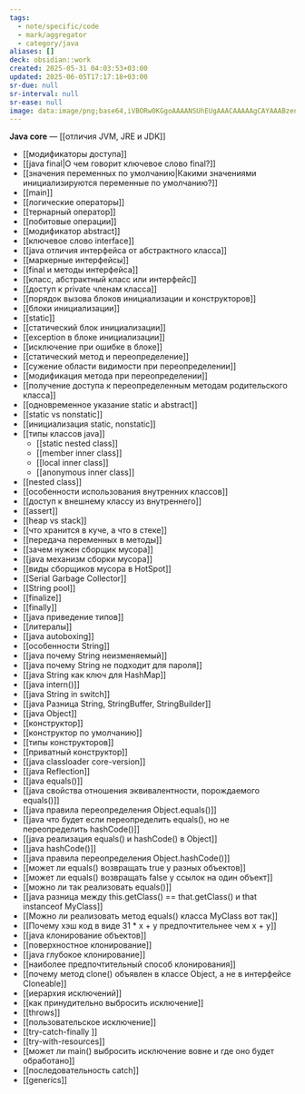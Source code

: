 ```yaml
---
tags:
  - note/specific/code
  - mark/aggregator
  - category/java
aliases: []
deck: obsidian::work
created: 2025-05-31 04:03:53+03:00
updated: 2025-06-05T17:17:18+03:00
sr-due: null
sr-interval: null
sr-ease: null
image: data:image/png;base64,iVBORw0KGgoAAAANSUhEUgAAACAAAAAgCAYAAABzenr0AAAA4UlEQVR4Ae1XAQbDMBTNSdpcoHdIC2A9W47we4NlZbtGwGwMwbABGQxAlofFMFsh+Rv5PE1/ynt92idfoORaSWmUbje9i/ARIRN8hJVmIHAm8kRaFh7cQs4DocGBJrouYAlumOBEsp8HXmDBid8WsKTwXLcbgz5O4Xy/ohWvl6APU+i2Y34BIN/fTu+20IeIvALw5h8KTuQVALu/7OcSsLy4HeD+Boj7L1iVygGC3S85QCCvQVSDqAbRfwRRDaJ6JmQ/ljs2Aaa3AkMp42hG/MMpCotmVtQaZQuM5w5D6ZP8Ad3WWERg2F0cAAAAAElFTkSuQmCC
---
```


**Java core**
—
[[отличия JVM, JRE и JDK]]
- [[модификаторы доступа]]
- [[java final|О чем говорит ключевое слово final?]]
- [[значения переменных по умолчанию|Какими значениями инициализируются переменные по умолчанию?]]
- [[main]]
- [[логические операторы]]
- [[тернарный оператор]]
- [[побитовые операции]]
- [[модификатор abstract]]
- [[ключевое слово interface]]
- [[java отличия интерфейса от абстрактного класса]]
- [[маркерные интерфейсы]]
- [[final и методы интерфейса]]
- [[класс, абстрактный класс или интерфейс]]
- [[доступ к private членам класса]]
- [[порядок вызова блоков инициализации и конструкторов]]
- [[блоки инициализации]]
- [[static]]
- [[статический блок инициализации]]
- [[exception в блоке инициализации]]
- [[исключение при ошибке в блоке]]
- [[статический метод и переопределение]]
- [[сужение области видимости при переопределении]]
- [[модификация метода при переопределении]]
- [[получение доступа к переопределенным методам родительского класса]]
- [[одновременное указание static и abstract]]
- [[static vs nonstatic]]
- [[инициализация static, nonstatic]]
- [[типы классов java]]
	- [[static nested class]]
	- [[member inner class]]
	- [[local inner class]]
	- [[anonymous inner class]]
- [[nested class]]
- [[особенности использования внутренних классов]]
- [[доступ к внешнему классу из внутреннего]]
- [[assert]]
- [[heap vs stack]]
- [[что хранится в куче, а что в стеке]]
- [[передача переменных в методы]]
- [[зачем нужен сборщик мусора]]
- [[java механизм сборки мусора]]
- [[виды сборщиков мусора в HotSpot]]
- [[Serial Garbage Collector]]
- [[String pool]]
- [[finalize]]
- [[finally]]
- [[java приведение типов]]
- [[литералы]]
- [[java autoboxing]]
- [[особенности String]]
- [[java почему String неизменяемый]]
- [[java почему String не подходит для пароля]]
- [[java String как ключ для HashMap]]
- [[java intern()]]
- [[java String in switch]]
- [[java Разница String, StringBuffer, StringBuilder]]
- [[java Object]]
- [[конструктор]]
- [[конструктор по умолчанию]]
- [[типы конструкторов]]
- [[приватный конструктор]]
- [[java classloader core-version]]
- [[java Reflection]]
- [[java equals()]]
- [[java свойства отношения эквивалентности, порождаемого equals()]]
- [[java правила переопределения Object.equals()]]
- [[java что будет если переопределить equals(), но не переопределить hashCode()]]
- [[java реализация equals() и hashCode() в Object]]
- [[java hashCode()]]
- [[java правила переопределения Object.hashCode()]]
- [[может ли equals() возвращать true у разных объектов]]
- [[может ли equals() возвращать false у ссылок на один объект]]
- [[можно ли так реализовать equals()]]
- [[java разница между this.getClass() == that.getClass() и that instanceof MyClass]]
- [[Можно ли реализовать метод equals() класса MyClass вот так]]
- [[Почему хэш код в виде 31 * x + y предпочтительнее чем x + y]]
- [[java клонирование объектов]]
- [[поверхностное клонирование]]
- [[java глубокое клонирование]]
- [[наиболее предпочтительный способ клонирования]]
- [[почему метод clone() объявлен в классе Object, а не в интерфейсе Cloneable]]
- [[иерархия исключений]]
- [[как принудительно выбросить исключение]]
- [[throws]]
- [[пользовательское исключение]]
- [[try-catch-finally ]]
- [[try-with-resources]]
- [[может ли main() выбросить исключение вовне и где оно будет обработано]]
- [[последовательность catch]]
- [[generics]]
